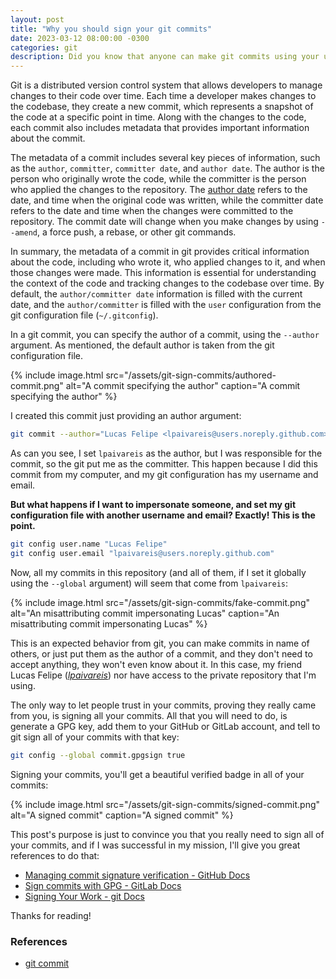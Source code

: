 ```yaml
---
layout: post
title: "Why you should sign your git commits"
date: 2023-03-12 08:00:00 -0300
categories: git 
description: Did you know that anyone can make git commits using your username? I will teach you about some metadata included in each commit, and how someone can use them to impersonate you.
---
```


Git is a distributed version control system that allows developers to manage changes to their code over time. Each time a developer makes changes to the codebase, they create a new commit, which represents a snapshot of the code at a specific point in time. Along with the changes to the code, each commit also includes metadata that provides important information about the commit.

The metadata of a commit includes several key pieces of information, such as the `author`, `committer`, `committer date`, and `author date`. The author is the person who originally wrote the code, while the committer is the person who applied the changes to the repository. The [author date](https://gustavoaraujo.dev/git/2023/02/28/how-to-hack-github-contributions-graph-specify-the-commit-date.html) refers to the date, and time when the original code was written, while the committer date refers to the date and time when the changes were committed to the repository. The commit date will change when you make changes by using `--amend`, a force push, a rebase, or other git commands.

In summary, the metadata of a commit in git provides critical information about the code, including who wrote it, who applied changes to it, and when those changes were made. This information is essential for understanding the context of the code and tracking changes to the codebase over time. By default, the `author/committer date` information is filled with the current date, and the `author/committer` is filled with the `user` configuration from the git configuration file (`~/.gitconfig`).

In a git commit, you can specify the author of a commit, using the `--author` argument. As mentioned, the default author is taken from the git configuration file.

{% include image.html src="/assets/git-sign-commits/authored-commit.png" alt="A commit specifying the author" caption="A commit specifying the author" %}

I created this commit just providing an author argument:

```bash
git commit --author="Lucas Felipe <lpaivareis@users.noreply.github.com>"
```
As can you see, I set `lpaivareis` as the author, but I was responsible for the commit, so the git put me as the committer. This happen because I did this commit from my computer, and my git configuration has my username and email.

__But what happens if I want to impersonate someone, and set my git configuration file with another username and email? Exactly! This is the point.__

```bash
git config user.name "Lucas Felipe"
git config user.email "lpaivareis@users.noreply.github.com"
```
Now, all my commits in this repository (and all of them, if I set it globally using the `--global` argument) will seem that come from `lpaivareis`:

{% include image.html src="/assets/git-sign-commits/fake-commit.png" alt="An misattributing commit impersonating Lucas" caption="An misattributing commit impersonating Lucas" %}

This is an expected behavior from git, you can make commits in name of others, or just put them as the author of a commit, and they don't need to accept anything, they won't even know about it. In this case, my friend Lucas Felipe ([_lpaivareis_](https://github.com/lpaivareis)) nor have access to the private repository that I'm using.

The only way to let people trust in your commits, proving they really came from you, is signing all your commits. All that you will need to do, is generate a GPG key, add them to your GitHub or GitLab account, and tell to git sign all of your commits with that key:

```bash
git config --global commit.gpgsign true
``````
Signing your commits, you'll get a beautiful verified badge in all of your commits:

{% include image.html src="/assets/git-sign-commits/signed-commit.png" alt="A signed commit" caption="A signed commit" %}

This post's purpose is just to convince you that you really need to sign all of your commits, and if I was successful in my mission, I'll give you great references to do that:

- [Managing commit signature verification - GitHub Docs](https://docs.github.com/en/authentication/managing-commit-signature-verification)
- [Sign commits with GPG - GitLab Docs](https://docs.gitlab.com/ee/user/project/repository/gpg_signed_commits/)
- [Signing Your Work - git Docs](https://git-scm.com/book/en/v2/Git-Tools-Signing-Your-Work)

Thanks for reading! 

### References
* [git commit](https://mirrors.edge.kernel.org/pub/software/scm/git/docs/git-commit.html#_commit_information)


